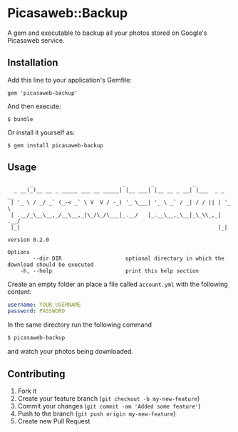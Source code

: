 # Picasaweb::Backup

A gem and executable to backup all your photos stored on Google's Picasaweb
service.

## Installation

Add this line to your application's Gemfile:

    gem 'picasaweb-backup'

And then execute:

    $ bundle

Or install it yourself as:

    $ gem install picasaweb-backup

## Usage
```
       _                            _        _            _
  _ __(_)__ __ _ _____ ___ __ _____| |__ ___| |__ __ _ __| |___  _ _ __
 | '_ \ / _/ _` (_-< _` \ V  V / -_) '_ \___| '_ \ _` / _| / / || | '_ \
 | .__/_\__\__,_/__\__,_|\_/\_/\___|_.__/   |_.__\__,_\__|_\_\\_,_| .__/
 |_|                                                              |_|

version 0.2.0

Options
        --dir DIR                    optional directory in which the download should be executed
    -h, --help                       print this help section
```
Create an empty folder an place a file called `account.yml` with the following
content:

```yaml
username: YOUR_USERNAME
password: PASSWORD
```

In the same directory run the following command
```bash
$ picasaweb-backup
```
and watch your photos being downloaded.

## Contributing

1. Fork it
2. Create your feature branch (`git checkout -b my-new-feature`)
3. Commit your changes (`git commit -am 'Added some feature'`)
4. Push to the branch (`git push origin my-new-feature`)
5. Create new Pull Request
